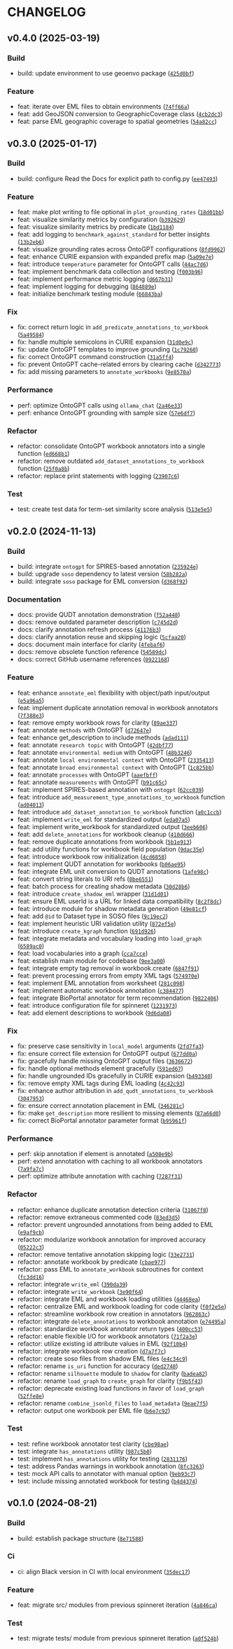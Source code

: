 
# CHANGELOG



## v0.4.0 (2025-03-19)


### Build

* build: update environment to use geoenvo package ([`425d0bf`](https://github.com/EDIorg/spinneret/commit/425d0bf3400d39b522206eea6bf0e23b8c3666ce)) 

### Feature

* feat: iterate over EML files to obtain environments ([`74ff66a`](https://github.com/EDIorg/spinneret/commit/74ff66a81d935f2745cd93087ce130d0c0290a27)) 
* feat: add GeoJSON conversion to GeographicCoverage class ([`4cb2dc3`](https://github.com/EDIorg/spinneret/commit/4cb2dc333c7b01366a35a379e5a758be7f896f2f)) 
* feat: parse EML geographic coverage to spatial geometries ([`54a82cc`](https://github.com/EDIorg/spinneret/commit/54a82cc2fe5972698e980ed30bd0789bb4cf9345)) 

## v0.3.0 (2025-01-17)


### Build

* build: configure Read the Docs for explicit path to config.py ([`ee47493`](https://github.com/EDIorg/spinneret/commit/ee474938e6c15baec225f1a303c842dfb731f78b)) 

### Feature

* feat: make plot writing to file optional in `plot_grounding_rates` ([`18d01bb`](https://github.com/EDIorg/spinneret/commit/18d01bbf495bee37977bccf3b46f2114dce40a78)) 
* feat: visualize similarity metrics by configuration ([`b392629`](https://github.com/EDIorg/spinneret/commit/b39262910b05e2b0ea7de92e3759683c654c8920)) 
* feat: visualize similarity metrics by predicate ([`1bd1184`](https://github.com/EDIorg/spinneret/commit/1bd118495fb9a46c98336bdac6aded865b5de07f)) 
* feat: add logging to `benchmark_against_standard` for better insights ([`13b2eb6`](https://github.com/EDIorg/spinneret/commit/13b2eb64bcd5f3b01c9e41767f445897a803970e)) 
* feat: visualize grounding rates across OntoGPT configurations ([`8fd9962`](https://github.com/EDIorg/spinneret/commit/8fd9962ac308279f6c61fea0ea697d0d79e01145)) 
* feat: enhance CURIE expansion with expanded prefix map ([`5a09e7e`](https://github.com/EDIorg/spinneret/commit/5a09e7ed8c17e56083e960e08769f1ed08781b56)) 
* feat: introduce `temperature` parameter for OntoGPT calls ([`44ac7d6`](https://github.com/EDIorg/spinneret/commit/44ac7d61598c3f363ff71ee4b66622d1322dbe7b)) 
* feat: implement benchmark data collection and testing ([`f003b96`](https://github.com/EDIorg/spinneret/commit/f003b96237e7e97ea83b21b51612d2959f3f93fb)) 
* feat: implement performance metric logging ([`d667b31`](https://github.com/EDIorg/spinneret/commit/d667b3161d4cd533cb3ea8764dba26b56a85cd50)) 
* feat: implement logging for debugging ([`864889e`](https://github.com/EDIorg/spinneret/commit/864889eac7791a2cf91c03a176975d973f2e6caf)) 
* feat: initialize benchmark testing module ([`66843ba`](https://github.com/EDIorg/spinneret/commit/66843ba5fe8d2c41ce78875a214a43522c51b321)) 

### Fix

* fix: correct return logic in `add_predicate_annotations_to_workbook` ([`5a49584`](https://github.com/EDIorg/spinneret/commit/5a495842e17f8dad5db95453ad2a540382b52ce3)) 
* fix: handle multiple semicolons in CURIE expansion ([`31d0e9c`](https://github.com/EDIorg/spinneret/commit/31d0e9cf12ae01017038b253c74b7093b0282593)) 
* fix: update OntoGPT templates to improve grounding ([`1c79260`](https://github.com/EDIorg/spinneret/commit/1c7926037e76f9137ba25548a030e26e55598f7c)) 
* fix: correct OntoGPT command construction ([`31a5ff4`](https://github.com/EDIorg/spinneret/commit/31a5ff4605c02fd1c8a49e7a98d8ff376233f5ce)) 
* fix: prevent OntoGPT cache-related errors by clearing cache ([`d342773`](https://github.com/EDIorg/spinneret/commit/d3427737114469e2be59cdf7289a724c08a8601b)) 
* fix: add missing parameters to `annotate_workbooks` ([`9e8570a`](https://github.com/EDIorg/spinneret/commit/9e8570a52f3448712af71738c74bb18d93f99a55)) 

### Performance

* perf: optimize OntoGPT calls using `ollama_chat` ([`2a46e33`](https://github.com/EDIorg/spinneret/commit/2a46e3388bd2b4013848c83309ef773dc6e29fa0)) 
* perf: enhance OntoGPT grounding with sample size ([`57e6df7`](https://github.com/EDIorg/spinneret/commit/57e6df729b005224621d594a9ef169a7bc128f40)) 

### Refactor

* refactor: consolidate OntoGPT workbook annotators into a single function ([`ed668b1`](https://github.com/EDIorg/spinneret/commit/ed668b1ecf46121045733d37f0dfdbc357d043ca)) 
* refactor: remove outdated `add_dataset_annotations_to_workbook` function ([`25f0a8b`](https://github.com/EDIorg/spinneret/commit/25f0a8bc89c406c70fc1259e68abc8c243c94384)) 
* refactor: replace print statements with logging ([`23907c6`](https://github.com/EDIorg/spinneret/commit/23907c66d9af541ac233782e0b24d97f5e96499e)) 

### Test

* test: create test data for term-set similarity score analysis ([`513e5e5`](https://github.com/EDIorg/spinneret/commit/513e5e5789e84fe10d215c844c1d5098be6fb2f5)) 

## v0.2.0 (2024-11-13)


### Build

* build: integrate `ontogpt` for SPIRES-based annotation ([`235924e`](https://github.com/EDIorg/spinneret/commit/235924ec8180822892f85aa752e2defd992945d1)) 
* build: upgrade `soso` dependency to latest version ([`58b282a`](https://github.com/EDIorg/spinneret/commit/58b282aa27b5ec01e24808d23b700de767002250)) 
* build: integrate `soso` package for EML conversion ([`d368f92`](https://github.com/EDIorg/spinneret/commit/d368f92d3ecec307383ed9244932a0917a825f66)) 

### Documentation

* docs: provide QUDT annotation demonstration ([`f52a448`](https://github.com/EDIorg/spinneret/commit/f52a448c5fcb017eef3b3cd5e7a2b718cd8d5e13)) 
* docs: remove outdated parameter description ([`c745d2d`](https://github.com/EDIorg/spinneret/commit/c745d2dc323d5a23fe02d783deafbece2b975fd2)) 
* docs: clarify annotation refresh process ([`41176b3`](https://github.com/EDIorg/spinneret/commit/41176b3b8986efa5aaca79e1a4139760801f5b91)) 
* docs: clarify annotation reuse and skipping logic ([`5cfaa20`](https://github.com/EDIorg/spinneret/commit/5cfaa20484dcd91541e95a61e73a0bfbbfd4965d)) 
* docs: document main interface for clarity ([`4febaf6`](https://github.com/EDIorg/spinneret/commit/4febaf6a79110cac8664eee024dd23ada35c4014)) 
* docs: remove obsolete function reference ([`54589dc`](https://github.com/EDIorg/spinneret/commit/54589dcd31007d9763e1c932318d6704d430ffb5)) 
* docs: correct GitHub username references ([`0922168`](https://github.com/EDIorg/spinneret/commit/09221687093052f64a360759939eb0cc1097300d)) 

### Feature

* feat: enhance `annotate_eml` flexibility with object/path input/output ([`e5a96a5`](https://github.com/EDIorg/spinneret/commit/e5a96a5ce9656ee45d6bfdfaa29a04fc78c700b0)) 
* feat: implement duplicate annotation removal in workbook annotators ([`7f388e3`](https://github.com/EDIorg/spinneret/commit/7f388e39b749f9271ba4a19b5a18ab667f822391)) 
* feat: remove empty workbook rows for clarity ([`89ae337`](https://github.com/EDIorg/spinneret/commit/89ae337b5393d7de6f961c1fcbca8016033acf69)) 
* feat: annotate `methods` with OntoGPT ([`d72647e`](https://github.com/EDIorg/spinneret/commit/d72647e80e3acbe163b7ae351c657cb123f67e72)) 
* feat: enhance get_description to include methods ([`adad111`](https://github.com/EDIorg/spinneret/commit/adad1116f758cd384df5e0eafd6a0459a60b398c)) 
* feat: annotate `research topic` with OntoGPT ([`42dbf77`](https://github.com/EDIorg/spinneret/commit/42dbf7727a242aa0c554b947e067bec71da8d180)) 
* feat: annotate `environmental medium` with OntoGPT ([`48b3246`](https://github.com/EDIorg/spinneret/commit/48b3246f2b3cd46f50718bf560c2af28c459c44f)) 
* feat: annotate `local environmental context` with OntoGPT ([`2335413`](https://github.com/EDIorg/spinneret/commit/233541304edb3ec5b98609367bc64ade468022ac)) 
* feat: annotate `broad environmental context` with OntoGPT ([`1c825bb`](https://github.com/EDIorg/spinneret/commit/1c825bb83657244f4eedf18fb5141f04aa8fb299)) 
* feat: annotate `processes` with OntoGPT ([`aaefbff`](https://github.com/EDIorg/spinneret/commit/aaefbffff05cacce818741d121fcd5358e36f832)) 
* feat: annotate `measurements` with OntoGPT ([`b91c65c`](https://github.com/EDIorg/spinneret/commit/b91c65c21a23b2d81251772e3009dfe5684bf519)) 
* feat: implement SPIRES-based annotation with `ontogpt` ([`62cc039`](https://github.com/EDIorg/spinneret/commit/62cc03988da37d29264799635335895d647fda90)) 
* feat: introduce `add_measurement_type_annotations_to_workbook` function ([`ad04013`](https://github.com/EDIorg/spinneret/commit/ad04013f92cdd5235159dda1fd04ab3ce14dcde4)) 
* feat: introduce `add_dataset_annotation_to_workbook` function ([`a0c1ccb`](https://github.com/EDIorg/spinneret/commit/a0c1ccb20f49ec26b3b3ee7d3e9e66114256760e)) 
* feat: implement `write_eml` for standardized output ([`eda07a5`](https://github.com/EDIorg/spinneret/commit/eda07a506ccb9b161ffe4ea1d99e3e9cb9681df9)) 
* feat: implement write_workbook for standardized output ([`3eeb606`](https://github.com/EDIorg/spinneret/commit/3eeb6066f9ab755a1814dff2e2dba9774b0be4a7)) 
* feat: add `delete_annotations` for workbook cleanup ([`410d666`](https://github.com/EDIorg/spinneret/commit/410d666ae5f3748be32f45a3585efe55b35e2037)) 
* feat: remove duplicate annotations from workbook ([`5b1e913`](https://github.com/EDIorg/spinneret/commit/5b1e9135dce8e7269211bd536e22265427ad216f)) 
* feat: add utility functions for workbook field population ([`9dac35e`](https://github.com/EDIorg/spinneret/commit/9dac35e8c17f346b32ca7fa17a180f5bc22b2cd1)) 
* feat: introduce workbook row initialization ([`4cd6858`](https://github.com/EDIorg/spinneret/commit/4cd68581d41bdcf0ddbd18dad1993d03233e9862)) 
* feat: implement QUDT annotation for workbooks ([`b06ae95`](https://github.com/EDIorg/spinneret/commit/b06ae95956454b2a39fecbcac1fe21ca0039554f)) 
* feat: integrate EML unit conversion to QUDT annotations ([`1afe98c`](https://github.com/EDIorg/spinneret/commit/1afe98c70b584269f8607c2f9ae7ac87e73a4f43)) 
* feat: convert string literals to URI refs ([`0be6551`](https://github.com/EDIorg/spinneret/commit/0be655117c91b6af6116645d06640d943d8b0286)) 
* feat: batch process for creating shadow metadata ([`30d28b6`](https://github.com/EDIorg/spinneret/commit/30d28b6c9f8d3c0ae12340ab4b00a80aaa869bc7)) 
* feat: introduce `create_shadow_eml` wrapper ([`31d1d01`](https://github.com/EDIorg/spinneret/commit/31d1d01d104327e40777ab9536c7501d14891afd)) 
* feat: ensure EML userId is a URL for linked data compatibility ([`8c2f8dc`](https://github.com/EDIorg/spinneret/commit/8c2f8dc27116967a69edd7c4eb88a174aca8420e)) 
* feat: introduce module for shadow metadata generation ([`49e81cf`](https://github.com/EDIorg/spinneret/commit/49e81cfd151bd7c8c16d29672bcb21b5d1233d8d)) 
* feat: add `@id` to Dataset type in SOSO files ([`9c19ec2`](https://github.com/EDIorg/spinneret/commit/9c19ec237f9b4cbe5b924548c759b7d119bb35ea)) 
* feat: implement heuristic URI validation utility ([`872ef5e`](https://github.com/EDIorg/spinneret/commit/872ef5ef35e7a9a2366f2b91788398689fcb2371)) 
* feat: introduce `create_kgraph` function ([`691d926`](https://github.com/EDIorg/spinneret/commit/691d9265ea01b815a08eedbde12abf2d9d65ac76)) 
* feat: integrate metadata and vocabulary loading into `load_graph` ([`6589ac0`](https://github.com/EDIorg/spinneret/commit/6589ac051167e0ad6c4a31f3c47a76240f9d2530)) 
* feat: load vocabularies into a graph ([`cca7cce`](https://github.com/EDIorg/spinneret/commit/cca7cce7ef2585b1ff4b852a66896cd9c468a1fa)) 
* feat: establish main module for codebase ([`9ee3a00`](https://github.com/EDIorg/spinneret/commit/9ee3a006c4bb9834e3960090e57769026999eb11)) 
* feat: integrate empty tag removal in workbook.create ([`6847f91`](https://github.com/EDIorg/spinneret/commit/6847f911d345f231a9aeb2f6e0ba4cac5ef007e0)) 
* feat: prevent processing errors from empty XML tags ([`574970e`](https://github.com/EDIorg/spinneret/commit/574970ef5dfc7d9d46ba2b3956706d4cd96038b9)) 
* feat: implement EML annotation from worksheet ([`281c098`](https://github.com/EDIorg/spinneret/commit/281c0987914f54a24941fde757533088b78237ca)) 
* feat: implement automatic workbook annotation ([`c384477`](https://github.com/EDIorg/spinneret/commit/c3844779f9b7833f5b5a503cf67854e628c91810)) 
* feat: integrate BioPortal annotator for term recommendation ([`9822406`](https://github.com/EDIorg/spinneret/commit/9822406efdf4fa80a217a4b61a9543684f626450)) 
* feat: introduce configuration file for spinneret ([`1231973`](https://github.com/EDIorg/spinneret/commit/1231973259b51bb6ec819a79020c190be5b3c176)) 
* feat: add element descriptions to workbook ([`9d6da08`](https://github.com/EDIorg/spinneret/commit/9d6da0854f59ab0a59802be8351e3c123d41b48b)) 

### Fix

* fix: preserve case sensitivity in `local_model` arguments ([`2fd7fa3`](https://github.com/EDIorg/spinneret/commit/2fd7fa31c585857ec4d235df6938fa464a56d49e)) 
* fix: ensure correct file extension for OntoGPT output ([`677dd0a`](https://github.com/EDIorg/spinneret/commit/677dd0a4d92a94194336de471a16018d9c3b030e)) 
* fix: gracefully handle missing OntoGPT output files ([`3636672`](https://github.com/EDIorg/spinneret/commit/36366727a0128afab59befa63a0925ae9c77b7a3)) 
* fix: handle optional methods element gracefully ([`591ed67`](https://github.com/EDIorg/spinneret/commit/591ed675d017cc8f983539a4c4c3f18798ef5d99)) 
* fix: handle ungrounded IDs gracefully in CURIE expansion ([`b493340`](https://github.com/EDIorg/spinneret/commit/b493340341b4a410fcb7aa49a371bcbc6382d5ac)) 
* fix: remove empty XML tags during EML loading ([`4c42c93`](https://github.com/EDIorg/spinneret/commit/4c42c9362c82287b383f007eae8bc7537a7f3544)) 
* fix: enhance author attribution in `add_qudt_annotations_to_workbook` ([`3047953`](https://github.com/EDIorg/spinneret/commit/3047953cb6c4f9153e69b9c8e7be04159da7b07b)) 
* fix: ensure correct annotation placement in EML ([`346281c`](https://github.com/EDIorg/spinneret/commit/346281ca08204fda4d648b4c1af63c3a1614b1b1)) 
* fix: make `get_description` more resilient to missing elements ([`87a66d0`](https://github.com/EDIorg/spinneret/commit/87a66d08f5be7203237d0a34d1ab813495417ac8)) 
* fix: correct BioPortal annotator parameter format ([`b95961f`](https://github.com/EDIorg/spinneret/commit/b95961f772e7491956e70433e086d13be09a33d2)) 

### Performance

* perf: skip annotation if element is annotated ([`a508e9b`](https://github.com/EDIorg/spinneret/commit/a508e9b4c1ee779ad924973d28ecb99e047bff0f)) 
* perf: extend annotation with caching to all workbook annotators ([`7a9fa7c`](https://github.com/EDIorg/spinneret/commit/7a9fa7c42ecc5d75dadea81a1afe3bf5e84d2a6b)) 
* perf: optimize attribute annotation with caching ([`7287f31`](https://github.com/EDIorg/spinneret/commit/7287f3109e747a420ea62cadf4b70a567032bce8)) 

### Refactor

* refactor: enhance duplicate annotation detection criteria ([`31067f8`](https://github.com/EDIorg/spinneret/commit/31067f8363206c7899c87c8e1359e55c5d99582c)) 
* refactor: remove extraneous commented code ([`83ed3d5`](https://github.com/EDIorg/spinneret/commit/83ed3d5650c9dadcf75088bdc344ed4447cb0612)) 
* refactor: prevent ungrounded annotations from being added to EML ([`e9af9cb`](https://github.com/EDIorg/spinneret/commit/e9af9cba2322732f5ee2b478cf3ff417aaf1a856)) 
* refactor: modularize workbook annotation for improved accuracy ([`05222c3`](https://github.com/EDIorg/spinneret/commit/05222c32d359a9df5ccdcffcfce9fe27c217fb9d)) 
* refactor: remove tentative annotation skipping logic ([`33e2731`](https://github.com/EDIorg/spinneret/commit/33e2731c7793813a339aad7c4bfa313fdb29d9b4)) 
* refactor: annotate workbook by predicate ([`cbae977`](https://github.com/EDIorg/spinneret/commit/cbae977e3f41dff17dccb235195ce61a10add0d5)) 
* refactor: pass EML to `annotate_workbook` subroutines for context ([`fc3dd16`](https://github.com/EDIorg/spinneret/commit/fc3dd16717949bd41b8f97e4d97761be479c2bbe)) 
* refactor: integrate `write_eml` ([`390da39`](https://github.com/EDIorg/spinneret/commit/390da394169552c94267b3f0f53694657e0c8a99)) 
* refactor: integrate `write_workbook` ([`3e90f64`](https://github.com/EDIorg/spinneret/commit/3e90f648794c0cd8f3ad6683f6025d53ad7e951d)) 
* refactor: integrate EML and workbook loading utilities ([`44468ea`](https://github.com/EDIorg/spinneret/commit/44468ea54b1fde860a0af64cafdf1cd600b5ba0a)) 
* refactor: centralize EML and workbook loading for code clarity ([`f0f2e5e`](https://github.com/EDIorg/spinneret/commit/f0f2e5e3f97bcb8eafd0983f4f84cc8a730ba177)) 
* refactor: streamline workbook row creation in annotators ([`962863c`](https://github.com/EDIorg/spinneret/commit/962863c0f01d810e5f77a2d33733ffe87a341895)) 
* refactor: integrate `delete_annotations` to workbook annotation ([`e74495a`](https://github.com/EDIorg/spinneret/commit/e74495a66fdabb5f9bb4a9df56e59cb18d9e8a56)) 
* refactor: standardize workbook annotator return types ([`400cc53`](https://github.com/EDIorg/spinneret/commit/400cc5322130e1d463ba30671982a83e983bf1a0)) 
* refactor: enable flexible I/O for workbook annotators ([`71f2a3e`](https://github.com/EDIorg/spinneret/commit/71f2a3e0072b74dda640c643f995261e88c59d05)) 
* refactor: utilize existing id attribute values in EML ([`92f10b4`](https://github.com/EDIorg/spinneret/commit/92f10b49342739e913f6eaece70140c867f8bfec)) 
* refactor: integrate workbook row creation ([`d7a7f7c`](https://github.com/EDIorg/spinneret/commit/d7a7f7c379b59c986a0ac23e79c3356c7b45bb48)) 
* refactor: create soso files from shadow EML files ([`e4c34c9`](https://github.com/EDIorg/spinneret/commit/e4c34c9e2eee4c2227489a940c522795c6a73521)) 
* refactor: rename `is_uri` function for accuracy ([`ded2748`](https://github.com/EDIorg/spinneret/commit/ded27484a57004c140cd34ee706b451f2a5ece27)) 
* refactor: rename `silhouette` module to `shadow` for clarity ([`badea82`](https://github.com/EDIorg/spinneret/commit/badea82afe591904141d535e2ccc38aca54153f5)) 
* refactor: rename `load_graph` to `create_graph` for clarity ([`f9b5f43`](https://github.com/EDIorg/spinneret/commit/f9b5f43c48c669585c351cc6feba0f9e1c35ecac)) 
* refactor: deprecate existing load functions in favor of `load_graph` ([`52ffe8e`](https://github.com/EDIorg/spinneret/commit/52ffe8ee5648960846372e9c72675e24c0bdaa1c)) 
* refactor: rename `combine_jsonld_files` to `load_metadata` ([`9eae7f5`](https://github.com/EDIorg/spinneret/commit/9eae7f5f8f99b4523fd18f774e8f6fbeb9069dc2)) 
* refactor: output one workbook per EML file ([`b6e7c92`](https://github.com/EDIorg/spinneret/commit/b6e7c924d5343acf2fe0438c26521bbfdbbfc2a2)) 

### Test

* test: refine workbook annotator test clarity ([`cbe98ae`](https://github.com/EDIorg/spinneret/commit/cbe98ae5bf9fb7070acadf720ec0c3b069e95044)) 
* test: integrate `has_annotations` utility ([`987c5b0`](https://github.com/EDIorg/spinneret/commit/987c5b05dd94b13aaf998fc774b0b356884e12ef)) 
* test: implement `has_annotations` utility for testing ([`2831176`](https://github.com/EDIorg/spinneret/commit/2831176281820f767cc1a126e3b5cd26421eb4e4)) 
* test: address Pandas warnings in workbook annotation ([`8fc3263`](https://github.com/EDIorg/spinneret/commit/8fc326359f90962b35932dba35c8c7464abe1675)) 
* test: mock API calls to annotator with manual option ([`9eb93c7`](https://github.com/EDIorg/spinneret/commit/9eb93c71adde55e83c99e9abdd3510afbb6bb4b0)) 
* test: include missing annotated workbook for testing ([`b4d4374`](https://github.com/EDIorg/spinneret/commit/b4d437464c0026c0dc82dae30f799b839e24b139)) 

## v0.1.0 (2024-08-21)


### Build

* build: establish package structure ([`8e71588`](https://github.com/EDIorg/spinneret/commit/8e71588ebd1f75d0a94846ab5fc84e6aa44c8d30)) 

### Ci

* ci: align Black version in CI with local environment ([`35dec17`](https://github.com/EDIorg/spinneret/commit/35dec17ddd572d4ba1bcbeeaf8bf63362ab343bf)) 

### Feature

* feat: migrate src/ modules from previous spinneret iteration ([`4a846ca`](https://github.com/EDIorg/spinneret/commit/4a846ca0541d20db2919ea344d5e896f99326822)) 

### Test

* test: migrate tests/ module from previous spinneret iteration ([`a0f524b`](https://github.com/EDIorg/spinneret/commit/a0f524b10f3814cb424ec4c25b2604ae18d51d6b)) 